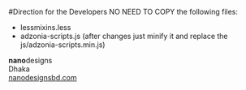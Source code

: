 #Direction for the Developers
NO NEED TO COPY the following files:

- lessmixins.less
- adzonia-scripts.js (after changes just minify it and replace the js/adzonia-scripts.min.js)

**nano**designs<br>
Dhaka<br>
[nanodesignsbd.com](http://nanodesignsbd.com)